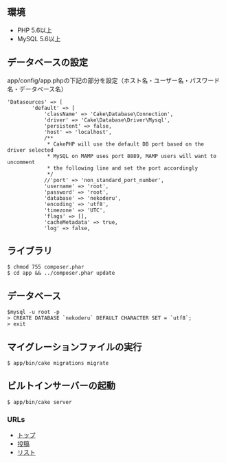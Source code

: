 ## 環境
- PHP 5.6以上
- MySQL 5.6以上

## データベースの設定
app/config/app.phpの下記の部分を設定（ホスト名・ユーザー名・パスワード名・データベース名）
```
'Datasources' => [
        'default' => [
            'className' => 'Cake\Database\Connection',
            'driver' => 'Cake\Database\Driver\Mysql',
            'persistent' => false,
            'host' => 'localhost',
            /**
             * CakePHP will use the default DB port based on the driver selected
             * MySQL on MAMP uses port 8889, MAMP users will want to uncomment
             * the following line and set the port accordingly
             */
            //'port' => 'non_standard_port_number',
            'username' => 'root',
            'password' => 'root',
            'database' => 'nekoderu',
            'encoding' => 'utf8',
            'timezone' => 'UTC',
            'flags' => [],
            'cacheMetadata' => true,
            'log' => false,
```

## ライブラリ
```
$ chmod 755 composer.phar
$ cd app && ../composer.phar update
```

## データベース
```
$mysql -u root -p
> CREATE DATABASE `nekoderu` DEFAULT CHARACTER SET = `utf8`;
> exit
```

## マイグレーションファイルの実行
```
$ app/bin/cake migrations migrate
```

## ビルトインサーバーの起動
```
$ app/bin/cake server
```

### URLs
- [トップ](http://localhost:8765/)
- [投稿](http://localhost:8765/add_neko)
- [リスト](http://localhost:8765/cats)
